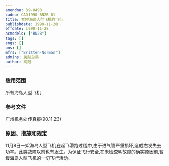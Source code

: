 ```yaml
---
amendno: 39-0498  
cadno: CAD1990-BN2B-01  
title: 暂停海岛人型飞机的飞行  
publishdate: 1990-11-28  
effdate: 1990-11-28  
acmodels: ["BN2B"]  
tags: []  
engs: []  
pns: []  
mfrs: ["Britten-Norman"]  
admins: 民航总局  
author: 高旭  
---
```

  
### 适用范围  
所有海岛人型飞机  
  
<!--more-->  
### 参考文件
广州机务处传真报(90.11.23)  
  
### 原因、措施和规定  
11月8日一架海岛人型飞机在起飞滑跑过程中,由于进气管严重损坏,造成右发失去功率。此类故障以前也有发生。为保证飞行安全,在未检查明故障的确实原因前,暂缓海岛人型飞机的一切飞行活动。  
